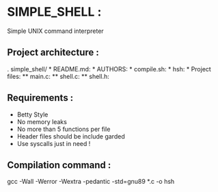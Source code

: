 # SIMPLE_SHELL :

Simple UNIX command interpreter

## Project architecture :

. simple_shell/
	* README.md:
	* AUTHORS:
	* compile.sh:
	* hsh: 
	* Project files:
		** main.c:
		** shell.c:
		** shell.h:

## Requirements :

* Betty Style
* No memory leaks
* No more than 5 functions per file
* Header files should be include garded
* Use syscalls just in need !

## Compilation command :

gcc -Wall -Werror -Wextra -pedantic -std=gnu89 *.c -o hsh


